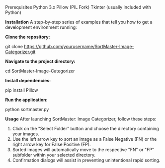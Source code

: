 Prerequisites
Python 3.x
Pillow (PIL Fork)
Tkinter (usually included with Python)

**Installation**
A step-by-step series of examples that tell you how to get a development environment running:

**Clone the repository:**

git clone https://github.com/yourusername/SortMaster-Image-Categorizer.git

**Navigate to the project directory:**

cd SortMaster-Image-Categorizer

**Install dependencies:**

pip install Pillow

**Run the application:**

python sortmaster.py

**Usage**
After launching SortMaster: Image Categorizer, follow these steps:
1. Click on the "Select Folder" button and choose the directory containing your images.
2. Use the left arrow key to sort an image as a False Negative (FN) or the right arrow key for False Positive (FP).
3. Sorted images will automatically move to the respective "FN" or "FP" subfolder within your selected directory.
4. Confirmation dialogs will assist in preventing unintentional rapid sorting.
